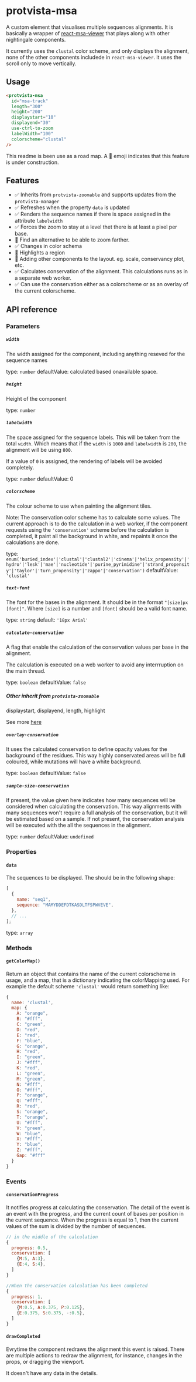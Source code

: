 # protvista-msa

A custom element that visualises multiple sequences alignments. It is basically a wrapper of [react-msa-viewer](https://github.com/ebi-webcomponents/react-msa-viewer) that plays along with other nightingale components.

It currently uses the `clustal` color scheme, and only displays the alignment, none of the other components includede in `react-msa-viewer`. it uses the scroll only to move vertically.

## Usage

```html
<protvista-msa
  id="msa-track"
  length="300"
  height="200"
  displaystart="10"
  displayend="30"
  use-ctrl-to-zoom
  labelWidth="100"
  colorscheme="clustal"
/>
```

This readme is been use as a road map. A 🚧 emoji indicates that this feature is under construction.

## Features

- ✅ Inherits from `protvista-zoomable` and supports updates from the `protvista-manager`
- ✅ Refreshes when the property `data` is updated
- ✅ Renders the sequence names if there is space assigned in the attribute `labelwidth`
- ✅ Forces the zoom to stay at a level thet there is at least a pixel per base.
- 🔲 Find an alternative to be able to zoom farther.
- ✅ Changes in color schema
- 🔲 Highlights a region
- 🔲 Adding other components to the layout. eg. scale, conservancy plot, etc.
- ✅ Calculates conservation of the alignment. This calculations runs as in a separate web worker.
- ✅ Can use the conservation either as a colorscheme or as an overlay of the current colorscheme.

## API reference

### Parameters

##### `width`

The width assigned for the component, including anything reseved for the sequence names

type: `number`
defaultValue: calculated based onavailable space.

##### `height`

Height of the component

type: `number`

##### `labelwidth`

The space assigned for the sequence labels. This will be taken from the total `width`. Which means that if the `width` is `1000` and `labelwidth` is `200`, the alignment will be using `800`.

If a value of `0` is assigned, the rendering of labels will be avoided completely.

type: `number`
defaultValue: 0

##### `colorscheme`

The colour scheme to use when painting the alignment tiles.

Note: The conservation color scheme has to calculate some values. The current approach is to do the calculation in a web worker, if the component requests using the `'conservation'` scheme before the calculation is completed, it paint all the background in white, and repaints it once the calculations are done.

type: `enum('buried_index'|'clustal'|'clustal2'|'cinema'|'helix_propensity'|'hydro'|'lesk'|'mae'|'nucleotide'|'purine_pyrimidine'|'strand_propensity'|'taylor'|'turn_propensity'|'zappo'|'conservation')`
defaultValue: `'clustal'`

##### `text-font`

The font for the bases in the alignment. It should be in the format `"[size]px [font]"`. Where `[size]` is a number and `[font]` should be a valid font name.

type: `string`
default: `'18px Arial'`

##### `calculate-conservation`

A flag that enable the calculation of the conservation values per base in the alignment.

The calculation is executed on a web worker to avoid any interrruption on the main thread.

type: `boolean`
defaultValue: `false`

##### Other inherit from `protvista-zoomable`

displaystart, displayend, length, highlight

See more [here](https://github.com/ebi-webcomponents/nightingale/tree/master/packages/protvista-zoomable)

##### `overlay-conservation`

It uses the calculated conservation to define opacity values for the background of the residues.
This way highly conservated areas will be full coloured, while mutations will have a white background.

type: `boolean`
defaultValue: `false`

##### `sample-size-conservation`

If present, the value given here indicates how many sequences will be considered when calculating the conservation.
This way alignments with many sequences won't require a full analysis of the conservation, but it will be estimated based on a sample.
If not present, the conservation analysis will be executed with the all the sequences in the alignment.

type: `number`
defaultValue: `undefined`

### Properties

#### `data`

The sequences to be displayed. The should be in the following shape:

```javascript
[
  {
    name: "seq1",
    sequence: "MAMYDDEFDTKASDLTFSPWVEVE",
  },
  // ...
];
```

type: `array`

### Methods

#### `getColorMap()`

Return an object that contains the name of the current colorscheme in usage, and a map, that is a dictionary indicating the colorMapping used. For example the default scheme `'clustal'` would return something like:

```javascript
{
  name: 'clustal',
  map: {
    A: "orange",
    B: "#fff",
    C: "green",
    D: "red",
    E: "red",
    F: "blue",
    G: "orange",
    H: "red",
    I: "green",
    J: "#fff",
    K: "red",
    L: "green",
    M: "green",
    N: "#fff",
    O: "#fff",
    P: "orange",
    Q: "#fff",
    R: "red",
    S: "orange",
    T: "orange",
    U: "#fff",
    V: "green",
    W: "blue",
    X: "#fff",
    Y: "blue",
    Z: "#fff",
    Gap: "#fff"
  }
}
```

### Events

#### `conservationProgress`

It notifies progress at calculating the conservation. The detail of the event is an event with the progress, and the current count of bases per position in the current sequence.
When the progress is equal to 1, then the current values of the sum is divided by the number of sequences.

```javascript
// in the middle of the calculation
{
  progress: 0.5,
  conservation: [
    {M:5, A:3},
    {E:4, S:4},
  ]
}

//When the conservation calculation has been completed
{
  progress: 1,
  conservation: [
    {M:0.5, A:0.375, P:0.125},
    {E:0.375, S:0.375, -:0.5},
  ]
}

```

#### `drawCompleted`

Evrytime the component redraws the alignment this event is raised. There are multiple actions to redraw the alignment, for instance, changes in the props, or dragging the viewport.

It doesn't have any data in the details.
